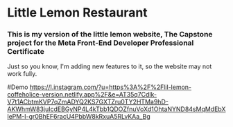 # Little Lemon Restaurant
### This is my version of the little lemon website, The Capstone project for the Meta Front-End Developer Professional Certificate

Just so you know, I'm adding new features to it, so the website may not work fully. 

#Demo
https://l.instagram.com/?u=https%3A%2F%2Flil-lemon-coffeholice-version.netlify.app%2F&e=AT35q7Cdlk-V7t1ACbtmKVP7qZmADYQ2KS7GXTZru0TY2HTMa9hD-AKWhmW83juIcdEBGyNP4L4kTbb1QDOZfnuVoXd1OhtaNYND84sMqMdEbXlePM-I-gr0BhEF6racU4PbbW8kRxuA5RLvKAa_Bg
